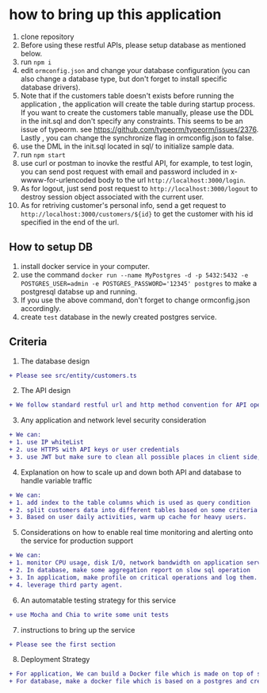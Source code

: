 

# how to bring up this application

1. clone repository
2. Before using these restful APIs, please setup database as mentioned below. 
3. run `npm i`
4. edit `ormconfig.json` and change your database configuration (you can also change a database type, but don't forget to install specific database drivers). 
5. Note that if the customers table doesn't exists before running the application , the application will create the table during startup process. If you want to create the customers table manually, please use the DDL in the init.sql and don't specify any constraints. This seems to be an issue of typeorm. see https://github.com/typeorm/typeorm/issues/2376. Lastly , you can change the synchronize flag in ormconfig.json to false.
6. use the DML in the init.sql located in sql/ to initialize sample data.
7. run `npm start`
8. use curl or postman to inovke the restful API, for example, to test login, you can send post request with email and password included in x-wwww-for-urlencoded body to the url `http://localhost:3000/login`.
9. As for logout, just send post request to `http://localhost:3000/logout` to destroy session object associated with the current user.
10. As for retriving customer's personal info, send a get request to `http://localhost:3000/customers/${id}` to get the customer with his id specified in the end of the url. 

## How to setup DB
1. install docker service in your computer.
2. use the command `docker run --name MyPostgres -d -p 5432:5432 -e POSTGRES_USER=admin -e POSTGRES_PASSWORD='12345' postgres` to make a postgresql databse up and running.
3. If you use the above command, don't forget to change ormconfig.json accordingly.
4. create `test` database in the newly created postgres service.

## Criteria
1. The database design
```diff
+ Please see src/entity/customers.ts
```

2. The API design
```diff
+ We follow standard restful url and http method convention for API operations. Please see point 8, 9 ,10 listed above or controller files under src/controller/
```

3. Any application and network level security consideration
```diff
+ We can: 
+ 1. use IP whiteList
+ 2. use HTTPS with API keys or user credentials
+ 3. use JWT but make sure to clean all possible places in client side, renew token periodically.
```

4. Explanation on how to scale up and down both API and database to handle variable traffic
```diff
+ We can:
+ 1. add index to the table columns which is used as query condition
+ 2. split customers data into different tables based on some criteria or algorithm such as range of IDs or hash value of a ID
+ 3. Based on user daily activities, warm up cache for heavy users.  
```

5. Considerations on how to enable real time monitoring and alerting onto the service for production support
```diff
+ We can:
+ 1. monitor CPU usage, disk I/O, network bandwidth on application servers, database and network devices.
+ 2. In database, make some aggregation report on slow sql operation
+ 3. In applicatiom, make profile on critical operations and log them. use ELK stack to collect such information
+ 4. leverage third party agent.
```

6. An automatable testing strategy for this service
```diff
+ use Mocha and Chia to write some unit tests 
```

7. instructions to bring up the service
```diff
+ Please see the first section
```

8. Deployment Strategy
```diff
+ For application, We can build a Docker file which is made on top of some OS, say ubuntu, and install git, node js in it. After that, we clone the source repository and build source code, bring up the application, and expose port number we want.
+ For database, make a docker file which is based on a postgres and create a database on it. Finally, just expose postgres service.
```
